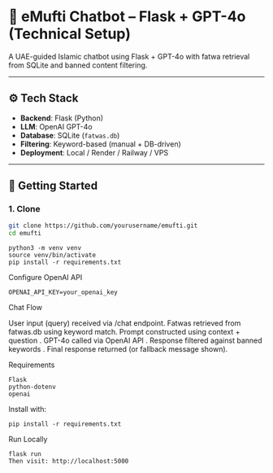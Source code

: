 # 🕌 eMufti Chatbot – Flask + GPT-4o (Technical Setup)

A UAE-guided Islamic chatbot using Flask + GPT-4o with fatwa retrieval from SQLite and banned content filtering.

---

## ⚙️ Tech Stack

- **Backend**: Flask (Python)
- **LLM**: OpenAI GPT-4o
- **Database**: SQLite (`fatwas.db`)
- **Filtering**: Keyword-based (manual + DB-driven)
- **Deployment**: Local / Render / Railway / VPS

---

## 🚀 Getting Started

### 1. Clone

```bash
git clone https://github.com/yourusername/emufti.git
cd emufti
```
```
python3 -m venv venv
source venv/bin/activate
pip install -r requirements.txt
```
Configure OpenAI API
```
OPENAI_API_KEY=your_openai_key

```

Chat Flow

User input (query) received via /chat endpoint.
Fatwas retrieved from fatwas.db using keyword match.
Prompt constructed using context + question .
GPT-4o called via OpenAI API .
Response filtered against banned keywords .
Final response returned (or fallback message shown).

Requirements
```
Flask
python-dotenv
openai

```
Install with:
```
pip install -r requirements.txt
```
Run Locally
```
flask run
Then visit: http://localhost:5000
```
